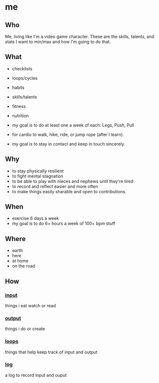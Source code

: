 # me

## Who

Me, living like I'm a video game character. These are the skills, talents, and stats I want to min/max and how I'm going to do that.

## What

- checklists
- loops/cycles
- habits
- skills/talents
- fitness
- nutrition

- my goal is to do at least one a week of each: Legs, Push, Pull
- for cardio to walk, hike, ride, or jump rope (after I learn).

- my goal is to stay in contact and keep in touch sincerely.

## Why

- to stay physically resilient
- to fight mental stagnation
- to be able to play with nieces and nephews until they're tired
- to record and reflect easier and more often
- to make things easily sharable and open to contributions.

## When

- exercise 6 days a week
- my goal is to do 6+ hours a week of 100+ bpm stuff

## Where

- earth
- here
- at home
- on the road

## How

### [input](/input/README.md)

things i eat watch or read

### [output](/output/README.md)

things i do or create

### [loops](/loops/README.md)

things that help keep track of input and output

### [log](/log/README.md)

a log to record input and ouput
